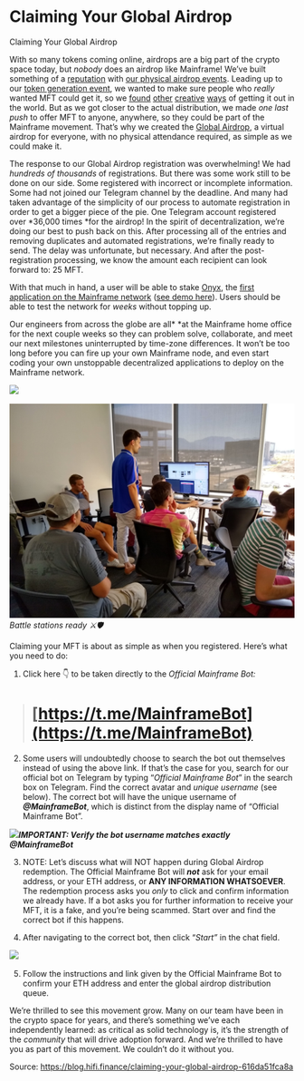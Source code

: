 
# Claiming Your Global Airdrop

Claiming Your Global Airdrop

With so many tokens coming online, airdrops are a big part of the crypto space today, but *nobody* does an airdrop like Mainframe! We’ve built something of a [reputation](https://www.forbes.com/sites/shermanlee/2018/07/03/the-champions-of-crypto-who-are-the-titans-driving-mainstream-adoption/#29aad41c5988) with [our physical airdrop events](https://blog.mainframe.com/crowdgift-phase-1-proof-of-being-3591a7f52475). Leading up to our [token generation event](https://blog.mainframe.com/mainframe-token-generation-event-ad775f509871), we wanted to make sure people who *really* wanted MFT could get it, so we [found](https://blog.mainframe.com/crowdgift-phase-2-proof-of-freedom-5148b4b44be0) [other](https://blog.mainframe.com/crowdgift-phase-2-proof-of-freedom-wrap-up-89c59b20688c) [creative](https://blog.mainframe.com/crowdgift-phase-3-proof-of-heart-6e6c1557610) [ways](https://blog.mainframe.com/1-4m-raised-for-charity-in-proof-of-heart-423e98a05992) of getting it out in the world. But as we got closer to the actual distribution, we made *one last push* to offer MFT to anyone, anywhere, so they could be part of the Mainframe movement. That’s why we created the [Global Airdrop](https://blog.mainframe.com/global-airdrop-european-tour-update-a5a16059e7cf), a virtual airdrop for everyone, with no physical attendance required, as simple as we could make it.

The response to our Global Airdrop registration was overwhelming! We had *hundreds of thousands* of registrations. But there was some work still to be done on our side. Some registered with incorrect or incomplete information. Some had not joined our Telegram channel by the deadline. And many had taken advantage of the simplicity of our process to automate registration in order to get a bigger piece of the pie. One Telegram account registered over *36,000 times *for the airdrop! In the spirit of decentralization, we’re doing our best to push back on this. After processing all of the entries and removing duplicates and automated registrations, we’re finally ready to send. The delay was unfortunate, but necessary. And after the post-registration processing, we know the amount each recipient can look forward to: 25 MFT.

With that much in hand, a user will be able to stake [Onyx](https://mainframe.com/onyx), the [first application on the Mainframe network](https://blog.mainframe.com/mainframe-pre-alpha-release-fca532317111) ([see demo here](https://youtu.be/eaQyE8m9pKk)). Users should be able to test the network for *weeks* without topping up.

Our engineers from across the globe are all* *at the Mainframe home office for the next couple weeks so they can problem solve, collaborate, and meet our next milestones uninterrupted by time-zone differences. It won’t be too long before you can fire up your own Mainframe node, and even start coding your own unstoppable decentralized applications to deploy on the Mainframe network.

![](../images/2018-07-10_claiming-your-global-airdrop/1_5QHiUih3xxStr05a4-n54A.jpeg)

![](../images/2018-07-10_claiming-your-global-airdrop/1_tuyZs0byntdjOszsEcntAQ.jpeg)*Battle stations ready ⚔️🛡️*

Claiming your MFT is about as simple as when you registered.
Here’s what you need to do:

1. Click here 👇 to be taken directly to the *Official Mainframe Bot:*
> # [https://t.me/MainframeBot](https://t.me/MainframeBot)

2. Some users will undoubtedly choose to search the bot out themselves instead of using the above link. If that’s the case for you, search for our official bot on Telegram by typing “*Official Mainframe Bot*” in the search box on Telegram. Find the correct avatar and *unique username* (see below). The correct bot will have the unique username of ***@MainframeBot***, which is distinct from the display name of “Official Mainframe Bot”.

![](../images/2018-07-10_claiming-your-global-airdrop/0_JqVWSdO7Qcri2YE4)***IMPORTANT: Verify the bot username matches *exactly* *@MainframeBot****

3) NOTE: Let’s discuss what will NOT happen during Global Airdrop redemption. The Official Mainframe Bot will ***not*** ask for your email address, or your ETH address, or **ANY INFORMATION WHATSOEVER**. The redemption process asks you *only* to click and confirm information we already have. If a bot asks you for further information to receive your MFT, it is a fake, and you’re being scammed. Start over and find the correct bot if this happens.

4) After navigating to the correct bot, then click “*Start”* in the chat field.

![](../images/2018-07-10_claiming-your-global-airdrop/1_rrLjQzhvy-2l4b1mhC7mjw.png)

5) Follow the instructions and link given by the Official Mainframe Bot to confirm your ETH address and enter the global airdrop distribution queue.

We’re thrilled to see this movement grow. Many on our team have been in the crypto space for years, and there’s something we’ve each independently learned: as critical as solid technology is, it’s the strength of the *community* that will drive adoption forward. And we’re thrilled to have you as part of this movement. We couldn’t do it without you.


Source: https://blog.hifi.finance/claiming-your-global-airdrop-616da51fca8a
